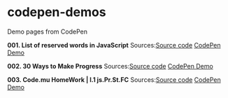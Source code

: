 # codepen-demos

Demo pages from CodePen

**001. List of reserved words in JavaScript**
Sources:[Source code](./sources/src_001/) [CodePen Demo](https://codepen.io/j2vi/pen/oNNWKoZ)

**002. 30 Ways to Make Progress**
Sources:[Source code](./sources/src_002/) [CodePen Demo](https://codepen.io/j2vi/pen/abyegdW)

**003. Code.mu HomeWork | l.1 js.Pr.St.FC**
Sources:[Source code](./sources/src_003/) [CodePen Demo](https://codepen.io/j2vi/pen/mdBVqNW)
